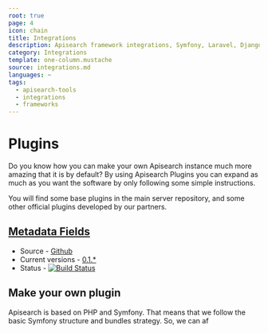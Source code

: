 ```yaml
---
root: true
page: 4
icon: chain
title: Integrations
description: Apisearch framework integrations, Symfony, Laravel, Django, etc.
category: Integrations
template: one-column.mustache
source: integrations.md
languages: ~
tags:
  - apisearch-tools
  - integrations
  - frameworks
---
```


# Plugins

Do you know how you can make your own Apisearch instance much more amazing that
it is by default? By using Apisearch Plugins you can expand as much as you want
the software by only following some simple instructions.

You will find some base plugins in the main server repository, and some other
official plugins developed by our partners.

## [Metadata Fields](plugins/metadata-fields.html)
- Source - [Github](https://github.com/apisearch-io/search-server)
- Current versions - [0.1.*](https://github.com/apisearch-io/search-server/releases)
- Status - [![Build Status](https://travis-ci.org/apisearch-io/search-server.svg?branch=master)](https://travis-ci.org/apisearch-io/search-server)
    
## Make your own plugin

Apisearch is based on PHP and Symfony. That means that we follow the basic
Symfony structure and bundles strategy. So, we can af